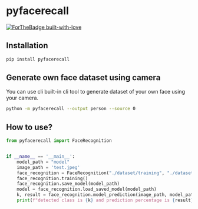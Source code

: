 # pyfacerecall

[![ForTheBadge built-with-love](https://forthebadge.com//images/badges/built-with-love.svg)](https://github.com/iamatulsingh/)

## Installation
```bash
pip install pyfacerecall
```

## Generate own face dataset using camera
You can use cli built-in cli tool to generate dataset of your own face using your camera. 
```bash
python -m pyfacerecall --output person --source 0
```

## How to use?
```python
from pyfacerecall import FaceRecognition


if __name__ == '__main__':
    model_path = "model"
    image_path = 'test.jpeg'
    face_recognition = FaceRecognition("./dataset/training", "./dataset/testing")
    face_recognition.training()
    face_recognition.save_model(model_path)
    model = face_recognition.load_saved_model(model_path)
    k, result = face_recognition.model_prediction(image_path, model_path)
    print(f"detected class is {k} and prediction percentage is {result}")
```
